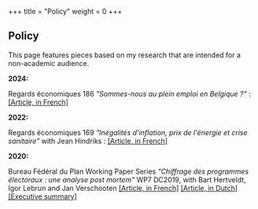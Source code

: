 +++
title = "Policy"
weight = 0
+++


## Policy
This page features pieces based on my research that are intended for a non-academic audience. 

**2024:**

Regards économiques 186 *"Sommes-nous au plein emploi en Belgique ?"* : [[Article, in French]](https://www.regards-economiques.be/index.php?option=com_reco&view=article&cid=243)

**2022:**

Regards économiques 169 *"Inégalités d'inflation, prix de l'énergie et crise sanitaire"* with Jean Hindriks : [[Article, in French]](https://www.regards-economiques.be/index.php?option=com_reco&view=article&cid=219)

**2020:**

Bureau Fédéral du Plan Working Paper Series *"Chiffrage des programmes électoraux : une analyse post mortem"* WP7 DC2019, 
with Bart Hertveldt, Igor Lebrun and Jan Verschooten [[Article, in French]](https://www.plan.be/uploaded/documents/202003300846580.WP_07_DC2019_12111_F.pdf) [[Article, in Dutch]](https://www.plan.be/uploaded/documents/202003300847140.WP_07_DC2019_12111_N.pdf) [[Executive summary]](https://www.plan.be/publications/publication-1981-fr-chiffrage_des_programmes_electoraux_une_analyse_post_mortem_document_redige_dans_le_cadre_de_l_evaluation_du_chiffrage_2019)

